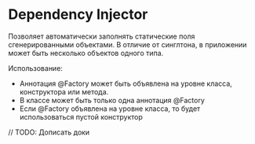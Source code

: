 # Dependency Injector

Позволяет автоматически заполнять статические поля сгенерированными объектами.
В отличие от синглтона, в приложении может быть несколько объектов одного типа.

Использование:
- Аннотация @Factory может быть объявлена на уровне класса, конструктора или метода.
- В классе может быть только одна аннотация @Factory
- Если @Factory объявлена на уровне класса, то будет использоваться пустой конструктор

// TODO: Дописать доки